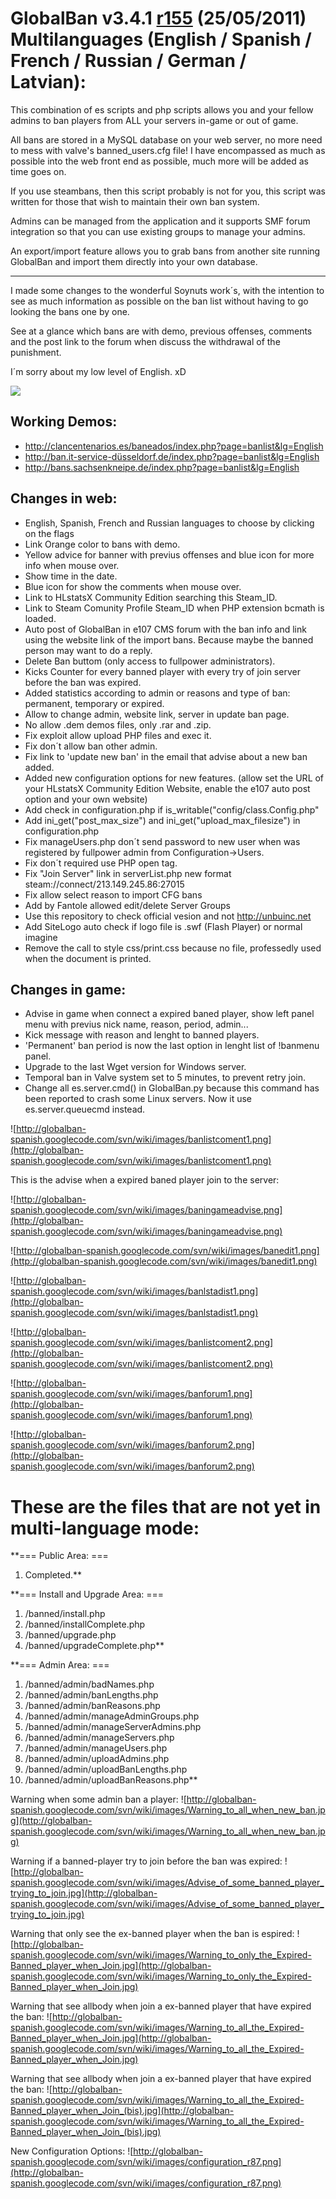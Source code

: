 # GlobalBan v3.4.1 [r155](https://code.google.com/p/globalban-spanish/source/detail?r=155) (25/05/2011) Multilanguages (English / Spanish / French / Russian / German / Latvian): #

This combination of es scripts and php scripts allows you and your fellow admins to ban players from ALL your servers in-game or out of game.

All bans are stored in a MySQL database on your web server, no more need to mess with valve's banned\_users.cfg file! I have encompassed as much as possible into the web front end as possible, much more will be added as time goes on.

If you use steambans, then this script probably is not for you, this script was written for those that wish to maintain their own ban system.

Admins can be managed from the application and it supports SMF forum integration so that you can use existing groups to manage your admins.

An export/import feature allows you to grab bans from another site running GlobalBan and import them directly into your own database.


---


I made some changes to the wonderful Soynuts work´s, with the intention to see as much information as possible on the ban list without having to go looking the bans one by one.

See at a glance which bans are with demo, previous offenses, comments and the post link to the forum when discuss the withdrawal of the punishment.

I´m sorry about my low level of English. xD




[![](http://globalban-spanish.googlecode.com/svn/wiki/images/banlist1.png)](http://forums.eventscripts.com/viewtopic.php?p=293960#293960)

## Working Demos: ##

  * http://clancentenarios.es/baneados/index.php?page=banlist&lg=English
  * http://ban.it-service-düsseldorf.de/index.php?page=banlist&lg=English
  * http://bans.sachsenkneipe.de/index.php?page=banlist&lg=English


## Changes in web: ##

  * English, Spanish, French and Russian languages to choose by clicking on the flags
  * Link Orange color to bans with demo.
  * Yellow advice for banner with previus offenses and blue icon for more info when mouse over.
  * Show time in the date.
  * Blue icon for show the comments when mouse over.
  * Link to HLstatsX Community Edition searching this Steam\_ID.
  * Link to Steam Comunity Profile Steam\_ID when PHP extension bcmath is loaded.
  * Auto post of GlobalBan in e107 CMS forum with the ban info and link using the website link of the import bans. Because maybe the banned person may want to do a reply.
  * Delete Ban buttom (only access to fullpower administrators).
  * Kicks Counter for every banned player with every try of join server before the ban was expired.
  * Added statistics according to admin or reasons and type of ban: permanent, temporary or expired.
  * Allow to change admin, website link, server in update ban page.
  * No allow .dem demos files, only .rar and .zip.
  * Fix exploit allow upload PHP files and exec it.
  * Fix don´t allow ban other admin.
  * Fix link to 'update new ban' in the email that advise about a new ban added.
  * Added new configuration options for new features. (allow set the URL of your HLstatsX Community Edition Website, enable the e107 auto post option and your own website)
  * Add check in configuration.php if is\_writable("config/class.Config.php"
  * Add ini\_get("post\_max\_size") and ini\_get("upload\_max\_filesize") in configuration.php
  * Fix manageUsers.php don´t send password to new user when was registered by fullpower
admin from Configuration->Users.
  * Fix don´t required use PHP open tag.
  * Fix "Join Server" link in serverList.php new format steam://connect/213.149.245.86:27015
  * Fix allow select reason to import CFG bans
  * Add by Fantole allowed edit/delete Server Groups
  * Use this repository to check official vesion and not http://unbuinc.net
  * Add SiteLogo auto check if logo file is .swf (Flash Player) or normal imagine
  * Remove the call to style css/print.css because no file, professedly used when the document is printed.


## Changes in game: ##

  * Advise in game when connect a expired baned player, show left panel menu with previus nick name, reason, period, admin...
  * Kick message with reason and lenght to banned players.
  * 'Permanent' ban period is now the last option in lenght list of !banmenu panel.
  * Upgrade to the last Wget version for Windows server.
  * Temporal ban in Valve system set to 5 minutes, to prevent retry join.
  * Change all es.server.cmd() in GlobalBan.py because this command has been reported to crash some Linux servers. Now it use es.server.queuecmd instead.



![http://globalban-spanish.googlecode.com/svn/wiki/images/banlistcoment1.png](http://globalban-spanish.googlecode.com/svn/wiki/images/banlistcoment1.png)

This is the advise when a expired baned player join to the server:

![http://globalban-spanish.googlecode.com/svn/wiki/images/baningameadvise.png](http://globalban-spanish.googlecode.com/svn/wiki/images/baningameadvise.png)

![http://globalban-spanish.googlecode.com/svn/wiki/images/banedit1.png](http://globalban-spanish.googlecode.com/svn/wiki/images/banedit1.png)

![http://globalban-spanish.googlecode.com/svn/wiki/images/banlstadist1.png](http://globalban-spanish.googlecode.com/svn/wiki/images/banlstadist1.png)

![http://globalban-spanish.googlecode.com/svn/wiki/images/banlistcoment2.png](http://globalban-spanish.googlecode.com/svn/wiki/images/banlistcoment2.png)

![http://globalban-spanish.googlecode.com/svn/wiki/images/banforum1.png](http://globalban-spanish.googlecode.com/svn/wiki/images/banforum1.png)

![http://globalban-spanish.googlecode.com/svn/wiki/images/banforum2.png](http://globalban-spanish.googlecode.com/svn/wiki/images/banforum2.png)

# These are the files that are not yet in multi-language mode: #
**=== Public Area: ===
  1. Completed.**

**=== Install and Upgrade Area: ===
  1. /banned/install.php
  1. /banned/installComplete.php
  1. /banned/upgrade.php
  1. /banned/upgradeComplete.php**

**=== Admin Area: ===
  1. /banned/admin/badNames.php
  1. /banned/admin/banLengths.php
  1. /banned/admin/banReasons.php
  1. /banned/admin/manageAdminGroups.php
  1. /banned/admin/manageServerAdmins.php
  1. /banned/admin/manageServers.php
  1. /banned/admin/manageUsers.php
  1. /banned/admin/uploadAdmins.php
  1. /banned/admin/uploadBanLengths.php
  1. /banned/admin/uploadBanReasons.php**

Warning when some admin ban a player:
![http://globalban-spanish.googlecode.com/svn/wiki/images/Warning_to_all_when_new_ban.jpg](http://globalban-spanish.googlecode.com/svn/wiki/images/Warning_to_all_when_new_ban.jpg)

Warning if a banned-player try to join before the ban was expired:
![http://globalban-spanish.googlecode.com/svn/wiki/images/Advise_of_some_banned_player_trying_to_join.jpg](http://globalban-spanish.googlecode.com/svn/wiki/images/Advise_of_some_banned_player_trying_to_join.jpg)

Warning that only see the ex-banned player when the ban is espired:
![http://globalban-spanish.googlecode.com/svn/wiki/images/Warning_to_only_the_Expired-Banned_player_when_Join.jpg](http://globalban-spanish.googlecode.com/svn/wiki/images/Warning_to_only_the_Expired-Banned_player_when_Join.jpg)

Warning that see allbody when join a ex-banned player that have expired the ban:
![http://globalban-spanish.googlecode.com/svn/wiki/images/Warning_to_all_the_Expired-Banned_player_when_Join.jpg](http://globalban-spanish.googlecode.com/svn/wiki/images/Warning_to_all_the_Expired-Banned_player_when_Join.jpg)

Warning that see allbody when join a ex-banned player that have expired the ban:
![http://globalban-spanish.googlecode.com/svn/wiki/images/Warning_to_all_the_Expired-Banned_player_when_Join_(bis).jpg](http://globalban-spanish.googlecode.com/svn/wiki/images/Warning_to_all_the_Expired-Banned_player_when_Join_(bis).jpg)

New Configuration Options:
![http://globalban-spanish.googlecode.com/svn/wiki/images/configuration_r87.png](http://globalban-spanish.googlecode.com/svn/wiki/images/configuration_r87.png)